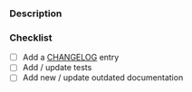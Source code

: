 <!-- Thank you for contributing to Pyodide! All improvements are welcome,
     so don't be afraid to make a PR. -->

### Description

<!-- Please explain what your PR is about:
     - reasoning for the change
     - some details of updated code
     - any noteworthy choices to be aware of
	Please refer to any related issues by #<issue_id> -->

### Checklist

<!-- Note:
     If you think some of these steps are not necessary for your PR,
     remove those checkboxes or check them. If you keep unchecked checkboxes,
     we will assume that your PR is not ready to be merged  -->

- [ ] Add a [CHANGELOG](https://github.com/pyodide/pyodide/blob/main/docs/project/changelog.md) entry
- [ ] Add / update tests
- [ ] Add new / update outdated documentation
